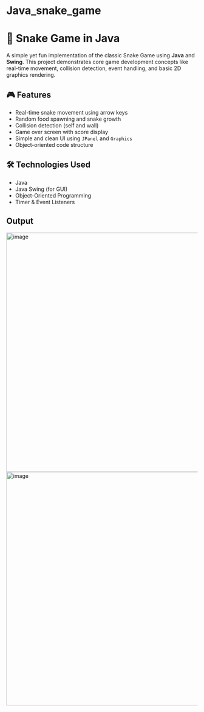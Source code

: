 # Java_snake_game
# 🐍 Snake Game in Java

A simple yet fun implementation of the classic Snake Game using **Java** and **Swing**. This project demonstrates core game development concepts like real-time movement, collision detection, event handling, and basic 2D graphics rendering.

## 🎮 Features

- Real-time snake movement using arrow keys
- Random food spawning and snake growth
- Collision detection (self and wall)
- Game over screen with score display
- Simple and clean UI using `JPanel` and `Graphics`
- Object-oriented code structure

## 🛠️ Technologies Used

- Java
- Java Swing (for GUI)
- Object-Oriented Programming
- Timer & Event Listeners
## Output
<img width="598" height="628" alt="image" src="https://github.com/user-attachments/assets/b4e1039e-8de7-4a34-bdd8-8eebf12405d9" />
<img width="598" height="613" alt="image" src="https://github.com/user-attachments/assets/7e35630d-80f9-4e49-8235-ded26fefe1f9" />


